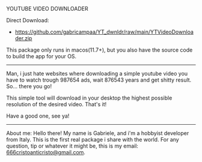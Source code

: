 YOUTUBE VIDEO DOWNLOADER

Direct Download:
 - https://github.com/gabricampaa/YT_dwnldr/raw/main/YTVideoDownloader.zip

This package only runs in macos(11.7+), but you also have the source code to build the app for your OS.


---

Man, i just hate websites where  downloading a simple youtube video you have to watch trough 987654 ads, wait 876543 years and get shitty result. So... there you go!

This simple tool will download in your desktop the highest possible resolution of the desired video. That's it!

Have a good one, see ya!

---
About me:
Hello there! My name is Gabriele, and i'm a hobbyist developer from Italy. This is the first real package i share with the world. For any question, tip or whatever it might be, this is my email: 666cristoanticristo@gmail.com.
